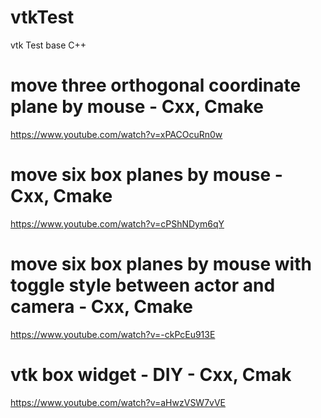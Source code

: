 # vtkTest
 vtk Test base C++
# move three orthogonal coordinate plane by mouse - Cxx, Cmake
https://www.youtube.com/watch?v=xPACOcuRn0w
# move six box planes by mouse  - Cxx, Cmake
https://www.youtube.com/watch?v=cPShNDym6qY
# move six box planes by mouse with toggle style between actor and camera   - Cxx, Cmake
https://www.youtube.com/watch?v=-ckPcEu913E
# vtk box widget - DIY   - Cxx, Cmak
https://www.youtube.com/watch?v=aHwzVSW7vVE
